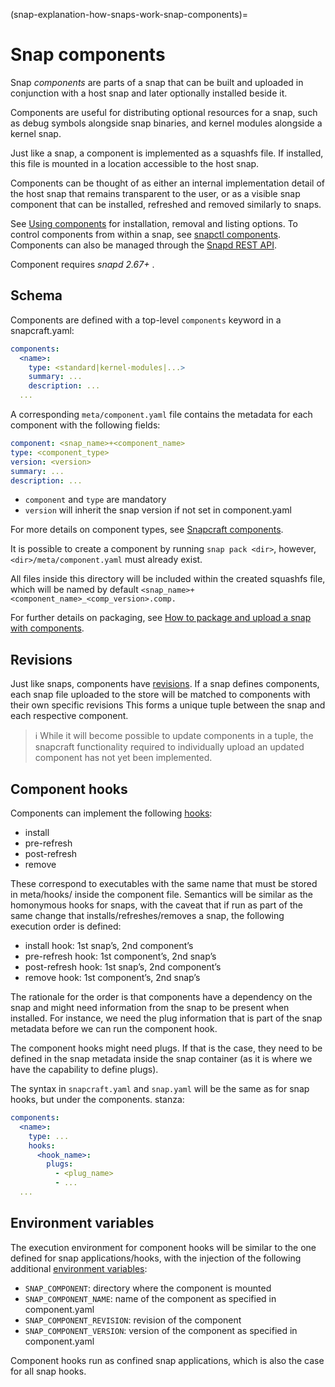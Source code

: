 (snap-explanation-how-snaps-work-snap-components)=
# Snap components

Snap _components_ are parts of a snap that can be built and uploaded in conjunction with a host snap and later optionally installed beside it.

Components are useful for distributing optional resources for a snap, such as debug symbols alongside snap binaries, and kernel modules alongside a kernel snap.

Just like a snap, a component is implemented as a squashfs file. If installed, this file is mounted in a location accessible to the host snap.

Components can be thought of as either an internal implementation detail of the host snap that remains transparent to the user, or as a visible snap component that can be installed, refreshed and removed similarly to snaps.

See [Using components](/how-to-guides/manage-snaps/using-components) for installation, removal and listing options. To control components from within a snap, see [snapctl components](/t/15002#heading--components). Components can also be managed through the [Snapd REST API](/snap-reference/development/rest-api/snapd-rest-api).

Component requires *snapd 2.67+* .

## Schema

Components are defined with a top-level `components` keyword in a snapcraft.yaml:

```yaml
components:
  <name>:
    type: <standard|kernel-modules|...>
    summary: ...
    description: ...
  ...
```

A corresponding `meta/component.yaml` file contains the metadata for each component with the following fields:

```yaml
component: <snap_name>+<component_name>
type: <component_type>
version: <version>
summary: ...
description: ...
```

- `component` and `type` are mandatory
- `version` will inherit the snap version if not set in component.yaml

For more details on component types, see [Snapcraft components](https://canonical-snapcraft.readthedocs-hosted.com/en/latest/reference/components/). 

It is possible to create a component by running `snap pack <dir>`, however, `<dir>/meta/component.yaml` must already exist.

All files inside this directory will be included within the created squashfs file, which will be named by default `<snap_name>+<component_name>_<comp_version>.comp.`

For further details on packaging, see [How to package and upload a snap with components](https://canonical-snapcraft.readthedocs-hosted.com/en/latest/howto/components.html). 

## Revisions

Just like snaps, components have [revisions](/snap-explanation/how-snaps-work/revisions). If a snap defines components, each snap file uploaded to the store will be matched to components with their own specific revisions 
This forms a unique tuple between the snap and each respective component. 

> :information_source: While it will become possible to update components in a tuple, the snapcraft functionality required to individually upload an updated component has not yet been implemented.

## Component hooks

Components can implement the following  [hooks](/snap-reference/development/supported-snap-hooks):

* install
* pre-refresh
* post-refresh
* remove

These correspond to executables with the same name that must be stored in meta/hooks/ inside the component file. Semantics will be similar as the homonymous hooks for snaps, with the caveat that if run as part of the same change that installs/refreshes/removes a snap, the following execution order is defined:

* install hook: 1st snap’s, 2nd component’s
* pre-refresh hook: 1st component’s, 2nd snap’s
* post-refresh hook: 1st snap’s, 2nd component’s
* remove hook: 1st component’s, 2nd snap’s

The rationale for the order is that components have a dependency on the snap and might need information from the snap to be present when installed. For instance, we need the plug information that is part of the snap metadata before we can run the component hook.

The component hooks might need plugs. If that is the case, they need to be defined in the snap metadata inside the snap container (as it is where we have the capability to define plugs).

The syntax in `snapcraft.yaml` and `snap.yaml` will be the same as for snap hooks, but under the components.<name> stanza:

```yaml
components:
  <name>:
    type: ...
    hooks:
      <hook_name>:
        plugs:
          - <plug_name>
          - ...
  ...
```

## Environment variables

The execution environment for component hooks will be similar to the one defined for snap applications/hooks, with the injection of the following additional [environment variables](/snap-reference/development/environment-variables):

- `SNAP_COMPONENT`: directory where the component is mounted
- `SNAP_COMPONENT_NAME`: name of the component as specified in component.yaml
- `SNAP_COMPONENT_REVISION`: revision of the component
- `SNAP_COMPONENT_VERSION`: version of the component as specified in component.yaml

Component hooks run as confined snap applications, which is also the case for all snap hooks.

